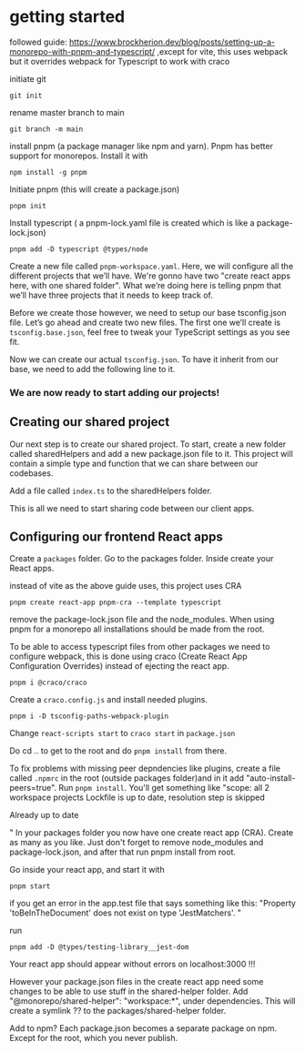 # getting started

followed guide: https://www.brockherion.dev/blog/posts/setting-up-a-monorepo-with-pnpm-and-typescript/ ,except for vite, this uses webpack but it overrides webpack for Typescript to work with craco

initiate git

`git init`

rename master branch to main

`git branch -m main`

install pnpm (a package manager like npm and yarn). Pnpm has better support for monorepos. Install it with

`npm install -g pnpm`

Initiate pnpm (this will create a package.json)

`pnpm init`

Install typescript ( a pnpm-lock.yaml file is created which is like a package-lock.json)

`pnpm add -D typescript @types/node`

Create a new file called `pnpm-workspace.yaml`. Here, we will configure all the different projects that we’ll have. We're gonno have two "create react apps here, with one shared folder". What we’re doing here is telling pnpm that we’ll have three projects that it needs to keep track of.

Before we create those however, we need to setup our base tsconfig.json file. Let’s go ahead and create two new files. The first one we’ll create is `tsconfig.base.json`, feel free to tweak your TypeScript settings as you see fit.

Now we can create our actual `tsconfig.json`. To have it inherit from our base, we need to add the following line to it.

### We are now ready to start adding our projects!

## Creating our shared project

Our next step is to create our shared project. To start, create a new folder called sharedHelpers and add a new package.json file to it. This project will contain a simple type and function that we can share between our codebases.

Add a file called `index.ts` to the sharedHelpers folder.

This is all we need to start sharing code between our client apps.

## Configuring our frontend React apps

Create a `packages` folder. Go to the packages folder. Inside create your React apps.

instead of vite as the above guide uses, this project uses CRA

`pnpm create react-app pnpm-cra --template typescript `

remove the package-lock.json file and the node_modules. When using pnpm for a monorepo all installations should be made from the root.

To be able to access typescript files from other packages we need to configure webpack, this is done using craco (Create React App Configuration Overrides) instead of ejecting the react app.

`pnpm i @craco/craco`

Create a `craco.config.js` and install needed plugins.

`pnpm i -D tsconfig-paths-webpack-plugin`

Change `react-scripts start` to `craco start` in `package.json`

Do cd .. to get to the root and do `pnpm install` from there.

To fix problems with missing peer depndencies like plugins, create a file called `.npmrc` in the root (outside packages folder)and in it add "auto-install-peers=true".
Run `pnpm install`. You'll get something like "scope: all 2 workspace projects
Lockfile is up to date, resolution step is skipped

Already up to date

"
In your packages folder you now have one create react app (CRA).
Create as many as you like. Just don't forget to remove node_modules and package-lock.json, and after that run pnpm install from root.

Go inside your react app, and start it with

`pnpm start`

if you get an error in the app.test file that says something like this: "Property 'toBeInTheDocument' does not exist on type 'JestMatchers<HTMLElement>'.
"

run

`pnpm add -D @types/testing-library__jest-dom `

Your react app should appear without errors on localhost:3000 !!!

However your package.json files in the create react app need some changes to be able to use stuff in the shared-helper folder.
Add "@monorepo/shared-helper": "workspace:\*", under dependencies. This will create a symlink ?? to the packages/shared-helper folder.

Add to npm? Each package.json becomes a separate package on npm. Except for the root, which you never publish.
